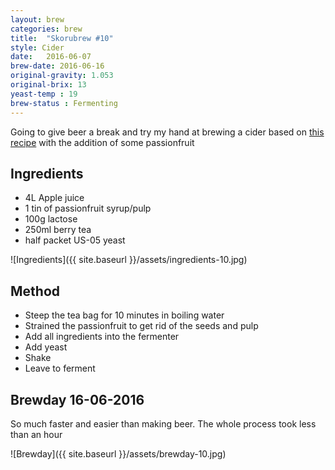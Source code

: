```yaml
---
layout: brew
categories: brew
title:  "Skorubrew #10"
style: Cider
date:   2016-06-07
brew-date: 2016-06-16
original-gravity: 1.053
original-brix: 13
yeast-temp : 19
brew-status : Fermenting
---
```


Going to give beer a break and try my hand at brewing a cider based on [this recipe](http://www.thehopandgrain.com.au/brew-simple-5l-apple-pear-cider/) with the addition of some passionfruit

Ingredients
---------

* 4L Apple juice
* 1 tin of passionfruit syrup/pulp
* 100g lactose
* 250ml berry tea
* half packet US-05 yeast

![Ingredients]({{ site.baseurl }}/assets/ingredients-10.jpg)


Method
--------

* Steep the tea bag for 10 minutes in boiling water
* Strained the passionfruit to get rid of the seeds and pulp
* Add all ingredients into the fermenter
* Add yeast
* Shake
* Leave to ferment


Brewday 16-06-2016
----------

So much faster and easier than making beer. The whole process took less than an hour


![Brewday]({{ site.baseurl }}/assets/brewday-10.jpg)